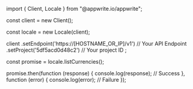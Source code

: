 import { Client, Locale } from "@appwrite.io/appwrite";

const client = new Client();

const locale = new Locale(client);

client
    .setEndpoint('https://[HOSTNAME_OR_IP]/v1') // Your API Endpoint
    .setProject('5df5acd0d48c2') // Your project ID
;

const promise = locale.listCurrencies();

promise.then(function (response) {
    console.log(response); // Success
}, function (error) {
    console.log(error); // Failure
});